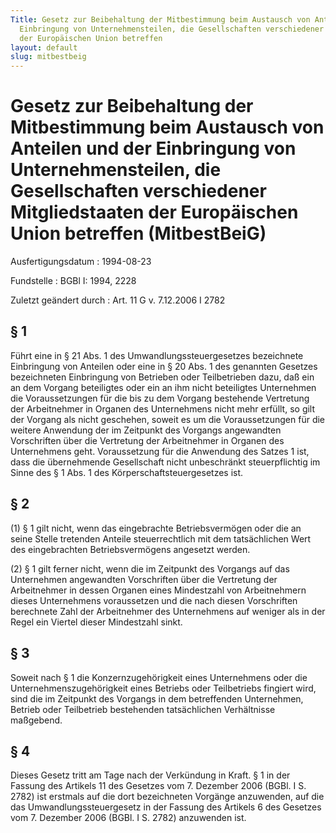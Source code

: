 ```yaml
---
Title: Gesetz zur Beibehaltung der Mitbestimmung beim Austausch von Anteilen und der
  Einbringung von Unternehmensteilen, die Gesellschaften verschiedener Mitgliedstaaten
  der Europäischen Union betreffen
layout: default
slug: mitbestbeig
---
```


# Gesetz zur Beibehaltung der Mitbestimmung beim Austausch von Anteilen und der Einbringung von Unternehmensteilen, die Gesellschaften verschiedener Mitgliedstaaten der Europäischen Union betreffen (MitbestBeiG)

Ausfertigungsdatum
:   1994-08-23

Fundstelle
:   BGBl I: 1994, 2228

Zuletzt geändert durch
:   Art. 11 G v. 7.12.2006 I 2782


## § 1

Führt eine in § 21 Abs. 1 des Umwandlungssteuergesetzes bezeichnete
Einbringung von Anteilen oder eine in § 20 Abs. 1 des genannten
Gesetzes bezeichneten Einbringung von Betrieben oder Teilbetrieben
dazu, daß ein an dem Vorgang beteiligtes oder ein an ihm nicht
beteiligtes Unternehmen die Voraussetzungen für die bis zu dem Vorgang
bestehende Vertretung der Arbeitnehmer in Organen des Unternehmens
nicht mehr erfüllt, so gilt der Vorgang als nicht geschehen, soweit es
um die Voraussetzungen für die weitere Anwendung der im Zeitpunkt des
Vorgangs angewandten Vorschriften über die Vertretung der Arbeitnehmer
in Organen des Unternehmens geht. Voraussetzung für die Anwendung des
Satzes 1 ist, dass die übernehmende Gesellschaft nicht unbeschränkt
steuerpflichtig im Sinne des § 1 Abs. 1 des Körperschaftsteuergesetzes
ist.


## § 2

(1) § 1 gilt nicht, wenn das eingebrachte Betriebsvermögen oder die an
seine Stelle tretenden Anteile steuerrechtlich mit dem tatsächlichen
Wert des eingebrachten Betriebsvermögens angesetzt werden.

(2) § 1 gilt ferner nicht, wenn die im Zeitpunkt des Vorgangs auf das
Unternehmen angewandten Vorschriften über die Vertretung der
Arbeitnehmer in dessen Organen eines Mindestzahl von Arbeitnehmern
dieses Unternehmens voraussetzen und die nach diesen Vorschriften
berechnete Zahl der Arbeitnehmer des Unternehmens auf weniger als in
der Regel ein Viertel dieser Mindestzahl sinkt.


## § 3

Soweit nach § 1 die Konzernzugehörigkeit eines Unternehmens oder die
Unternehmenszugehörigkeit eines Betriebs oder Teilbetriebs fingiert
wird, sind die im Zeitpunkt des Vorgangs in dem betreffenden
Unternehmen, Betrieb oder Teilbetrieb bestehenden tatsächlichen
Verhältnisse maßgebend.


## § 4

Dieses Gesetz tritt am Tage nach der Verkündung in Kraft. § 1 in der
Fassung des Artikels 11 des Gesetzes vom 7. Dezember 2006 (BGBl. I S.
2782) ist erstmals auf die dort bezeichneten Vorgänge anzuwenden, auf
die das Umwandlungssteuergesetz in der Fassung des Artikels 6 des
Gesetzes vom 7. Dezember 2006 (BGBl. I S. 2782) anzuwenden ist.

